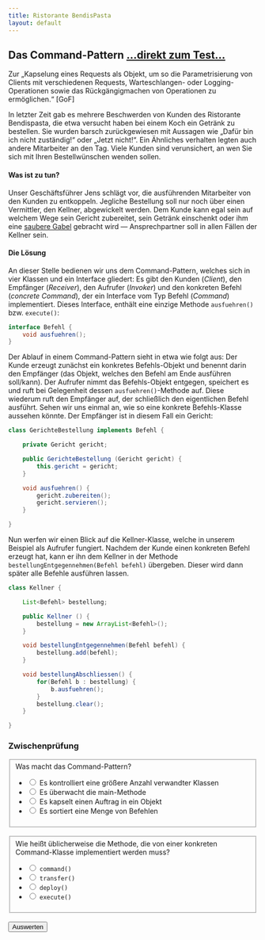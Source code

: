```yaml
---
title: Ristorante BendisPasta
layout: default
---
```


## Das Command-Pattern <a class="testjump" href="#commandForm">...direkt zum Test...</a>

<p class="note">
    Zur „Kapselung eines Requests als Objekt, um so die Parametrisierung von Clients mit verschiedenen Requests, Warteschlangen- oder Logging-Operationen sowie das Rückgängigmachen von Operationen zu ermöglichen.“ [GoF]
</p>


In letzter Zeit gab es mehrere Beschwerden von Kunden des Ristorante Bendispasta, die etwa versucht haben bei einem Koch ein Getränk zu bestellen. Sie wurden barsch zurückgewiesen mit Aussagen wie „Dafür bin ich nicht zuständig!“ oder „Jetzt nicht!“. Ein Ähnliches verhalten legten auch andere Mitarbeiter an den Tag. Viele Kunden sind verunsichert, an wen Sie sich mit Ihren Bestellwünschen wenden sollen.


#### Was ist zu tun?


Unser Geschäftsführer Jens schlägt vor, die ausführenden Mitarbeiter von den Kunden zu entkoppeln. Jegliche Bestellung soll nur noch über einen Vermittler, den Kellner, abgewickelt werden. Dem Kunde kann egal sein auf welchem Wege sein Gericht zubereitet, sein Getränk einschenkt oder ihm eine <a target="blank" href="https://www.youtube.com/watch?v=XFj45oeA7bE" >saubere Gabel</a> gebracht wird &mdash; Ansprechpartner soll in allen Fällen der Kellner sein.

#### Die Lösung


An dieser Stelle bedienen wir uns dem Command-Pattern, welches sich in vier Klassen und ein Interface gliedert: Es gibt den Kunden (_Client_), den Empfänger (_Receiver_), den Aufrufer (_Invoker_) und den konkreten Befehl (_concrete Command_), der ein Interface vom Typ Befehl (_Command_) implementiert. Dieses Interface, enthält eine einzige Methode ``ausfuehren()`` bzw. ``execute()``:


```java
interface Befehl {
    void ausfuehren();
}
```


Der Ablauf in einem Command-Pattern sieht in etwa wie folgt aus: Der Kunde erzeugt zunächst ein konkretes Befehls-Objekt und benennt darin den Empfänger (das Objekt, welches den Befehl am Ende ausführen soll/kann). Der Aufrufer nimmt das Befehls-Objekt entgegen, speichert es und ruft bei Gelegenheit dessen ``ausfuehren()``-Methode auf. Diese wiederum ruft den Empfänger auf, der schließlich den eigentlichen Befehl ausführt. Sehen wir uns einmal an, wie so eine konkrete Befehls-Klasse aussehen könnte. Der Empfänger ist in diesem Fall ein Gericht:


```java
class GerichteBestellung implements Befehl {

    private Gericht gericht;

    public GerichteBestellung (Gericht gericht) {
        this.gericht = gericht;
    }

    void ausfuehren() {
        gericht.zubereiten();
        gericht.servieren();
    }

}
```

Nun werfen wir einen Blick auf die Kellner-Klasse, welche in unserem Beispiel als Aufrufer fungiert. Nachdem der Kunde einen konkreten Befehl erzeugt hat, kann er ihn dem Kellner in der Methode <code>bestellungEntgegennehmen(Befehl befehl)</code> übergeben. Dieser wird dann später alle Befehle ausführen lassen.

```java
class Kellner {

    List<Befehl> bestellung;

    public Kellner () {
        bestellung = new ArrayList<Befehl>();
    }

    void bestellungEntgegennehmen(Befehl befehl) {
        bestellung.add(befehl);
    }

    void bestellungAbschliessen() {
        for(Befehl b : bestellung) {
            b.ausfuehren();
        }
        bestellung.clear();
    }

}
```

<form id="commandForm">
    <h3>Zwischenprüfung</h3>
    <fieldset>
        Was macht das Command-Pattern?
        <ul>
            <li>
                <label>
                    <input type="radio" name="commandA">
                    Es kontrolliert eine größere Anzahl verwandter Klassen
                </label>
            </li>
            <li>
                <label>
                    <input type="radio" name="commandA">
                    Es überwacht die main-Methode
                </label>
            </li>
            <li>
                <label>
                    <input id="commandA" type="radio" name="commandA">
                    Es kapselt einen Auftrag in ein Objekt
                </label>
            </li>
            <li>
                <label>
                    <input type="radio" name="commandA">
                    Es sortiert eine Menge von Befehlen
                </label>
            </li>
        </ul>
    </fieldset>
    <br/>
    <fieldset>
        Wie heißt üblicherweise die Methode, die von einer konkreten Command-Klasse implementiert werden muss?
        <ul>
            <li>
                <label>
                    <input type="radio" name="commandB">
                    <code>command()</code>
                </label>
            </li>
            <li>
                <label>
                    <input type="radio" name="commandB">
                    <code>transfer()</code>
                </label>
            </li>
            <li>
                <label>
                    <input type="radio" name="commandB">
                    <code>deploy()</code>
                </label>
            </li>
            <li>
                <label>
                    <input id="commandB" type="radio" name="commandB">
                    <code>execute()</code>
                </label>
            </li>
        </ul>
    </fieldset>
    <br/>
    <button type="button" onclick="checkCommand()" id="commandButton">Auswerten</button>&nbsp;&nbsp;&nbsp;&nbsp;<center id="commandResult"></center>
</form>
